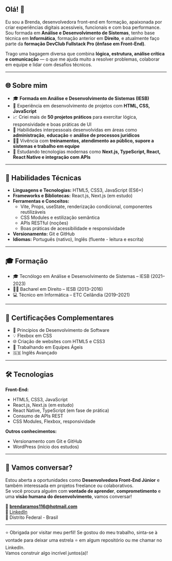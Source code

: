## Olá! 👋

 Eu sou a Brenda, desenvolvedora front-end em formação, apaixonada por criar experiências digitais acessíveis, funcionais e com boa performance. Sou formada em **Análise e Desenvolvimento de Sistemas**, tenho base técnica em **Informática**, formação anterior em **Direito**, e atualmente faço parte da **formação DevClub Fullstack Pro (ênfase em Front-End)**.

Trago uma bagagem diversa que combina **lógica, estrutura, análise crítica e comunicação** — o que me ajuda muito a resolver problemas, colaborar em equipe e lidar com desafios técnicos.

---

## 🌐 Sobre mim

- 🎓 **Formada em Análise e Desenvolvimento de Sistemas (IESB)**
- 💼 Experiência em desenvolvimento de projetos com **HTML, CSS, JavaScript**
- 📈 Criei mais de **50 projetos práticos** para exercitar lógica, responsividade e boas práticas de UI
- 💬 Habilidades interpessoais desenvolvidas em áreas como **administração**, **educação** e **análise de processos jurídicos**
- 👩‍🏫 Vivência com **treinamentos, atendimento ao público, supore a sistemas e trabalho em equipe**
- 🚀 Estudando tecnologias modernas como **Next.js, TypeScript, React, React Native e integração com APIs**

---

## 🧠 Habilidades Técnicas

- **Linguagens e Tecnologias:** HTML5, CSS3, JavaScript (ES6+)
- **Frameworks e Bibliotecas:** React.js, Next.js (em estudo)
- **Ferramentas e Conceitos:** 
  - Vite, Props, useState, renderização condicional, componentes reutilizáveis
  - CSS Modules e estilização semântica
  - APIs RESTful (noções)
  - Boas práticas de acessibilidade e responsividade
- **Versionamento:** Git e GitHub
- **Idiomas:** Português (nativo), Inglês (fluente - leitura e escrita)

---

## 🎓 Formação

- 🎓 Tecnólogo em Análise e Desenvolvimento de Sistemas – IESB (2021–2023)
- 👩‍⚖️ Bacharel em Direito – IESB (2013–2016)
- 💻 Técnico em Informática – ETC Ceilândia (2019–2021)

---

## 📜 Certificações Complementares

- 📘 Princípios de Desenvolvimento de Software
- 💡 Flexbox em CSS
- 🌐 Criação de websites com HTML5 e CSS3
- 📣 Trabalhando em Equipes Ágeis
- 🇬🇧 Inglês Avançado

---

## 🛠 Tecnologias

**Front-End:**
- HTML5, CSS3, JavaScript
- React.js, Next.js (em estudo)
- React Native, TypeScript (em fase de prática)
- Consumo de APIs REST
- CSS Modules, Flexbox, responsividade

**Outros conhecimentos:**
- Versionamento com Git e GitHub
- WordPress (início dos estudos)

---

## 🤝 Vamos conversar?

Estou aberta a oportunidades como **Desenvolvedora Front-End Júnior** e também interessada em projetos freelance ou colaborativos.  
Se você procura alguém com **vontade de aprender**, **comprometimento** e uma **visão humana do desenvolvimento**, vamos conversar!

📩 **brendaramos116@hotmail.com**  
🔗 [LinkedIn](https://www.linkedin.com/in/brendaramos116)  
📍 Distrito Federal - Brasil  

---

⭐ Obrigada por visitar meu perfil! Se gostou do meu trabalho, sinta-se à vontade para deixar uma estrela ⭐ em algum repositório ou me chamar no LinkedIn.  
Vamos construir algo incrível juntos(a)!


